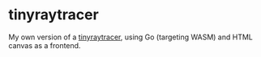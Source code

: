 # tinyraytracer
My own version of a [tinyraytracer](https://github.com/ssloy/tinyraytracer), using Go (targeting WASM) and HTML canvas as a frontend.
